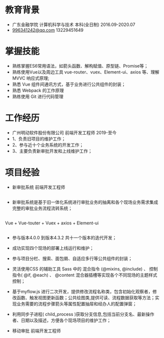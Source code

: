 # 教育背景
- 广东金融学院    计算机科学与技术    本科(全日制)      2016.09-2020.07
- 996341242@qq.com         13229451649

# 掌握技能
- 熟练掌握ES6常用语法，如箭头函数、解构赋值、原型链、Promise等；
- 熟练使用Vue以及周边工具 vue-router、vuex、Element-ui、axios 等、理解 MVVC 响应式原理;
- 熟悉 Vue 组件间通讯方式，基于业务进行公共组件的封装；
- 熟悉 Webpack 的工作原理
- 熟练使用 Git 进行代码管理

# 工作经历
- 广州明动软件股份有限公司  前端开发工程师   2019-至今
- 1、负责旧项目的维护工作；
- 2、参与近十个业务系统的开发工作；
- 3、主要负责新审批开发和上线维护工作；

# 项目经验

- 新审批系统                前端开发工程师

## 
- 新审批系统是基于旧一体化系统进行审批业务的抽离和各个现场业务需求集成完整的审批业务流程流转系统；
## 
Vue + Vue-touter + Vuex + axios + Element-ui
##
- 参与版本4.0.0 到版本4.3.2 共十一个版本的迭代开发；
- 成功实现四个现场的部署上线运行和维护；
- 参与项目分栏、搜索、面包屑、自适应多行等公共组件的封装；
- 灵活使用CSS 的辅助工具 Sass 中的 混合指令 (@mixins, @include) 、 控制指令( @if, @each) 、 @content 混合器插槽等实现各个不同现场的主题样式控制；
- 基于myflow.js 进行二次开发，提供修改流程名称类，包含初始化观察者，修改函数、触发视图更新函数；公共绘图类,提供可读、流程数据获取等方法；实现业务需要的流程步骤箭头等属性配置抽屉和经办人的配置弹窗；
- 利用同步子进程( child_process )获取分支信息,包括当前分支名、最新操作者、日期以及描述，方便各个现场项目的维护工作；



- 移动审批                前端开发工程师